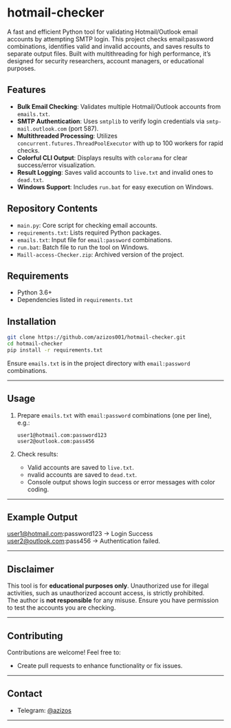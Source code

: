 # hotmail-checker
A fast and efficient Python tool for validating Hotmail/Outlook email accounts by attempting SMTP login. This project checks email:password combinations, identifies valid and invalid accounts, and saves results to separate output files. Built with multithreading for high performance, it’s designed for security researchers, account managers, or educational purposes.

## Features

- **Bulk Email Checking**: Validates multiple Hotmail/Outlook accounts from `emails.txt`.
- **SMTP Authentication**: Uses `smtplib` to verify login credentials via `smtp-mail.outlook.com` (port 587).
- **Multithreaded Processing**: Utilizes `concurrent.futures.ThreadPoolExecutor` with up to 100 workers for rapid checks.
- **Colorful CLI Output**: Displays results with `colorama` for clear success/error visualization.
- **Result Logging**: Saves valid accounts to `live.txt` and invalid ones to `dead.txt`.
- **Windows Support**: Includes `run.bat` for easy execution on Windows.

## Repository Contents

- `main.py`: Core script for checking email accounts.
- `requirements.txt`: Lists required Python packages.
- `emails.txt`: Input file for `email:password` combinations.
- `run.bat`: Batch file to run the tool on Windows.
- `Maill-access-Checker.zip`: Archived version of the project.

## Requirements

- Python 3.6+
- Dependencies listed in `requirements.txt`

## Installation

```bash
git clone https://github.com/azizos001/hotmail-checker.git
cd hotmail-checker
pip install -r requirements.txt
```


Ensure `emails.txt` is in the project directory with `email:password` combinations.

---

## Usage

1. Prepare `emails.txt` with `email:password` combinations (one per line), e.g.:

    ```
    user1@hotmail.com:password123
    user2@outlook.com:pass456
    ```


2. Check results:
   - Valid accounts are saved to `live.txt`.
   - nvalid accounts are saved to `dead.txt`.
   - Console output shows login success or error messages with color coding.

---

## Example Output

user1@hotmail.com:password123 -> Login Success
user2@outlook.com:pass456 -> Authentication failed.


---

## Disclaimer

This tool is for **educational purposes only**. Unauthorized use for illegal activities, such as unauthorized account access, is strictly prohibited.  
The author is **not responsible** for any misuse. Ensure you have permission to test the accounts you are checking.

---

## Contributing

Contributions are welcome! Feel free to:

- Create pull requests to enhance functionality or fix issues.

---

## Contact

- Telegram: [@azizos](https://t.me/azizos)

---
